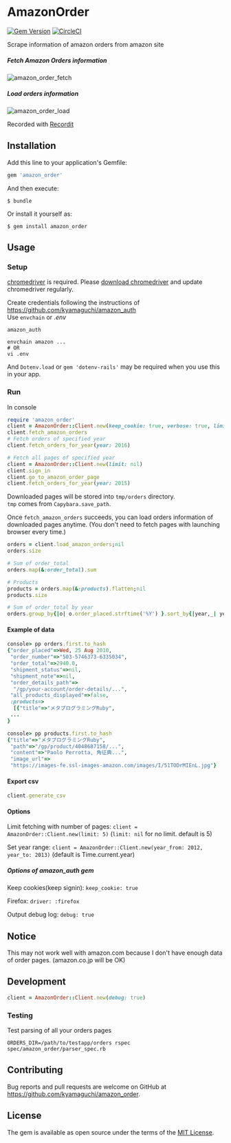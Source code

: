 # AmazonOrder

[![Gem Version](https://badge.fury.io/rb/amazon_order.svg)](https://badge.fury.io/rb/amazon_order)
[![CircleCI](https://circleci.com/gh/kyamaguchi/amazon_order.svg?style=svg)](https://circleci.com/gh/kyamaguchi/amazon_order)

Scrape information of amazon orders from amazon site

##### Fetch Amazon Orders information

![amazon_order_fetch](https://user-images.githubusercontent.com/275284/27861994-1d257558-61be-11e7-9cd3-9abe7fcb0716.gif)

##### Load orders information

![amazon_order_load](https://user-images.githubusercontent.com/275284/27862028-3d19a5be-61be-11e7-8627-1593237c1085.gif)

Recorded with [Recordit](http://recordit.co/)

## Installation

Add this line to your application's Gemfile:

```ruby
gem 'amazon_order'
```

And then execute:

    $ bundle

Or install it yourself as:

    $ gem install amazon_order

## Usage

### Setup

[chromedriver](https://sites.google.com/a/chromium.org/chromedriver/downloads) is required. Please [download chromedriver](http://chromedriver.storage.googleapis.com/index.html) and update chromedriver regularly.  

Create credentials following the instructions of https://github.com/kyamaguchi/amazon_auth  
Use `envchain` or _.env_

```
amazon_auth

envchain amazon ...
# OR
vi .env
```

And `Dotenv.load` or `gem 'dotenv-rails'` may be required when you use this in your app.

### Run

In console

```ruby
require 'amazon_order'
client = AmazonOrder::Client.new(keep_cookie: true, verbose: true, limit: 10)
client.fetch_amazon_orders
# Fetch orders of specified year
client.fetch_orders_for_year(year: 2016)

# Fetch all pages of specified year
client = AmazonOrder::Client.new(limit: nil)
client.sign_in
client.go_to_amazon_order_page
client.fetch_orders_for_year(year: 2015)
```

Downloaded pages will be stored into `tmp/orders` directory.  
`tmp` comes from `Capybara.save_path`.  

Once `fetch_amazon_orders` succeeds, you can load orders information of downloaded pages anytime.
(You don't need to fetch pages with launching browser every time.)

```ruby
orders = client.load_amazon_orders;nil
orders.size

# Sum of order_total
orders.map(&:order_total).sum

# Products
products = orders.map(&:products).flatten;nil
products.size

# Sum of order_total by year
orders.group_by{|o| o.order_placed.strftime('%Y') }.sort_by{|year,_| year }.map{|year,records| puts [year, records.map(&:order_total).sum].inspect };nil
```

#### Example of data

```ruby
console> pp orders.first.to_hash
{"order_placed"=>Wed, 25 Aug 2010,
 "order_number"=>"503-5746373-6335034",
 "order_total"=>2940.0,
 "shipment_status"=>nil,
 "shipment_note"=>nil,
 "order_details_path"=>
  "/gp/your-account/order-details/...",
 "all_products_displayed"=>false,
 :products=>
  [{"title"=>"メタプログラミングRuby",
 ...
}

console> pp products.first.to_hash
{"title"=>"メタプログラミングRuby",
 "path"=>"/gp/product/4048687158/...",
 "content"=>"Paolo Perrotta, 角征典...",
 "image_url"=>
 "https://images-fe.ssl-images-amazon.com/images/I/51TODrMIEnL.jpg"}
```

#### Export csv

```ruby
client.generate_csv
```

#### Options

Limit fetching with number of pages: `client = AmazonOrder::Client.new(limit: 5)`
(`limit: nil` for no limit. default is 5)

Set year range: `client = AmazonOrder::Client.new(year_from: 2012, year_to: 2013)`
(default is Time.current.year)

##### Options of amazon_auth gem

Keep cookies(keep signin): `keep_cookie: true`

Firefox: `driver: :firefox`

Output debug log: `debug: true`

## Notice

This may not work well with amazon.com because I don't have enough data of order pages.
(amazon.co.jp will be OK)

## Development

```ruby
client = AmazonOrder::Client.new(debug: true)
```

### Testing

Test parsing of all your orders pages

```
ORDERS_DIR=/path/to/testapp/orders rspec spec/amazon_order/parser_spec.rb
```

## Contributing

Bug reports and pull requests are welcome on GitHub at https://github.com/kyamaguchi/amazon_order.


## License

The gem is available as open source under the terms of the [MIT License](http://opensource.org/licenses/MIT).
